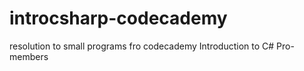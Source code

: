 # introcsharp-codecademy

resolution to small programs fro codecademy Introduction to C# Pro-members
